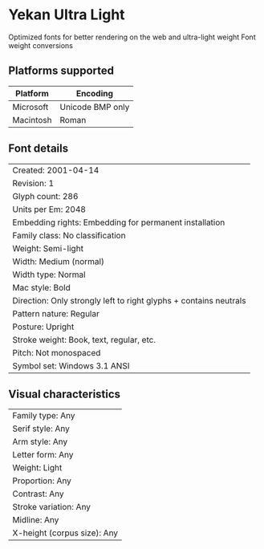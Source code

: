 # Yekan Ultra Light

Optimized fonts for better rendering on the web and ultra-light weight Font weight conversions


## Platforms supported

Platform | Encoding
--- | ---
Microsoft | Unicode BMP only
Macintosh | Roman

## Font details

| |
| --- |
|Created: 2001-04-14|
|Revision: 1|
|Glyph count: 286|
|Units per Em: 2048|
|Embedding rights: Embedding for permanent installation|
|Family class: No classification|
|Weight: Semi-light|
|Width: Medium (normal)|
|Width type: Normal|
|Mac style: Bold|
|Direction: Only strongly left to right glyphs + contains neutrals|
|Pattern nature: Regular|
|Posture: Upright|
|Stroke weight: Book, text, regular, etc.|
|Pitch: Not monospaced|
|Symbol set: Windows 3.1 ANSI|

## Visual characteristics

| |
| --- |
|Family type: Any|
|Serif style: Any|
|Arm style: Any|
|Letter form: Any|
|Weight: Light|
|Proportion: Any|
|Contrast: Any|
|Stroke variation: Any|
|Midline: Any|
|X-height (corpus size): Any |

